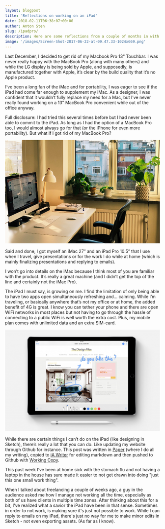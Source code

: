 ```yaml
---
layout: blogpost
title: 'Reflections on working on an iPad'
date: 2018-02-11T06:38:07+00:00
author: Anton Sten
slug: /ipadpro/
description: Here are some reflections from a couple of months in with the iPad Pro as my travel companion.
image: '/images/Screen-Shot-2017-06-22-at-09.47.33-1024x669.png'
---
```

Last December, I decided to get rid of my Macbook Pro 13" Touchbar. I was never really happy with the MacBook Pro (along with many others) and while the LG display is being sold by Apple, and supposedly, is manufactured together with Apple, it’s clear by the build quality that it’s no Apple product.

I’ve been a long fan of the iMac and for portability, I was eager to see if the iPad had come far enough to supplement my iMac. As a designer, I was confident that it wouldn’t fully replace my need for a Mac, but I’ve never really found working on a 13” MacBook Pro convenient while out of the office anyway.

Full disclosure: I had tried this several times before but I had never been able to commit to the iPad. As long as I had the option of a MacBook Pro too, I would almost always go for that (or the iPhone for even more portability). But what if I got rid of my MacBook Pro?

![Office](/images/office.png)

Said and done, I got myself an iMac 27” and an iPad Pro 10.5” that I use when I travel, give presentations or for the work I do while at home (which is mainly finalizing presentations and replying to emails).

I won’t go into details on the iMac because I think most of you are familiar with the product. It’s really a great machine (and I didn’t get the top of the line and certainly not the iMac Pro).

The iPad I must say, is growing on me. I find the limitation of only being able to have two apps open simultaneously refreshing and… calming. While I’m traveling, or basically anywhere that’s not my office or at home, the added benefit of 4G is great. I know you can tether your phone and there are open WiFi networks in most places but not having to go through the hassle of connecting to a public WiFi is well worth the extra cost. Plus, my mobile plan comes with unlimited data and an extra SIM-card.

![iPad Pro](/images/Screen-Shot-2017-06-22-at-09.47.33-1024x669.png)

While there are certain things I can’t do on the iPad (like designing in Sketch), there’s really a lot that you can do. Like updating my website through Github for instance. This post was written in [Paper](https://paper.dropbox.com) (where I do all my writing), copied to [iA Writer](https://ia.net/writer/) for editing markdown and then pushed to Github with [Working Copy](https://workingcopyapp.com).

This past week I’ve been at home sick with the stomach flu and not having a laptop in the house has sure made it easier to not get drawn into doing "just this one small work thing".

When I talked about freelancing a couple of weeks ago, a guy in the audience asked me how I manage not working all the time, especially as both of us have clients in multiple time zones. After thinking about this for a bit, I've realized what a savior  the iPad have been in that sense. Sometimes in order to not work, is making sure it's just not possible to work. While I can reply to emails on my iPad, there's just no way for me to make minor edits in Sketch - not even exporting assets. (As far as I know).
